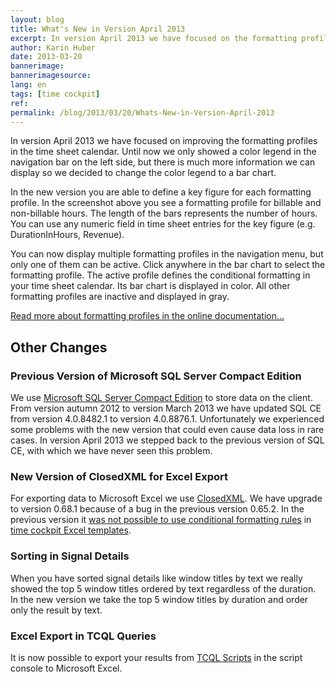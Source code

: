 ```yaml
---
layout: blog
title: What's New in Version April 2013
excerpt: In version April 2013 we have focused on the formatting profiles in the time sheet calendar. Until now we only showed a color legend in the navigation bar on the left side, but there is much more information we can display so we decided to change the color legend to a bar chart.
author: Karin Huber
date: 2013-03-20
bannerimage: 
bannerimagesource: 
lang: en
tags: [time cockpit]
ref: 
permalink: /blog/2013/03/20/Whats-New-in-Version-April-2013
---
```


<p>In version April 2013 we have focused on improving the formatting profiles in the time sheet calendar. Until now we only showed a color legend in the navigation bar on the left side, but there is much more information we can display so we decided to change the color legend to a bar chart.</p><function name="Composite.Media.ImageGallery.Slimbox2">
  <param name="MediaImage" value="MediaArchive:7a792228-bb05-4bba-88a1-0dc2659f6b1e" />
  <param name="ThumbnailMaxWidth" value="600" />
  <param name="ImageMaxWidth" value="1000" />
</function><p>In the new version you are able to define a key figure for each formatting profile. In the screenshot above you see a formatting profile for billable and non-billable hours. The length of the bars represents the number of hours. You can use any numeric field in time sheet entries for the key figure (e.g. <span class="inlineCode">DurationInHours</span>, <span class="inlineCode">Revenue</span>).</p><p>You can now display multiple formatting profiles in the navigation menu, but only one of them can be active. Click anywhere in the bar chart to select the formatting profile. The active profile defines the conditional formatting in your time sheet calendar. Its bar chart is displayed in color. All other formatting profiles are inactive and displayed in gray.</p><p>
  <a href="http://help.timecockpit.com/?topic=html/95b1ce59-c4ec-461a-ba9b-cb978295c3de.htm" title="Formatting profiles in time tracking calendar" target="_blank">Read more about formatting profiles in the online documentation...</a>
</p><h2>Other Changes</h2><h3>Previous Version of Microsoft SQL Server Compact Edition</h3><p>We use <a href="http://www.microsoft.com/en-us/sqlserver/editions/2012-editions/compact.aspx" title="Microsoft SQL Server Compact Edition" target="_blank">Microsoft SQL Server Compact Edition</a> to store data on the client. From version autumn 2012 to version March 2013 we have updated SQL CE from version 4.0.8482.1 to version 4.0.8876.1. Unfortunately we experienced some problems with the new version that could even cause data loss in rare cases. In version April 2013 we stepped back to the previous version of SQL CE, with which we have never seen this problem.</p><h3>New Version of ClosedXML for Excel Export</h3><p>For exporting data to Microsoft Excel we use <a href="http://closedxml.codeplex.com/" title="ClosedXML on CodePlex" target="_blank">ClosedXML</a>. We have upgrade to version 0.68.1 because of a bug in the previous version 0.65.2. In the previous version it <a href="http://closedxml.codeplex.com/workitem/8290" title="Bug with conditional formatting rules in ClosedXML" target="_blank">was not possible to use conditional formatting rules</a> in <a href="~/blog/2012/09/30/Reporting-with-time-cockpit-and-Microsoft-Office-Excel" target="_blank" title="Using templates for Excel export in time cockpit">time cockpit Excel templates</a>.</p><h3>Sorting in Signal Details</h3><p>When you have sorted signal details like window titles by text we really showed the top 5 window titles ordered by text regardless of the duration. In the new version we take the top 5 window titles by duration and order only the result by text.</p><h3>Excel Export in TCQL Queries</h3><p>It is now possible to export your results from <a href="http://help.timecockpit.com/?topic=html/a7465f29-c739-4a14-bf5b-09821133dd9a.htm" title="Time cockpit query language">TCQL Scripts</a> in the script console to Microsoft Excel.</p>